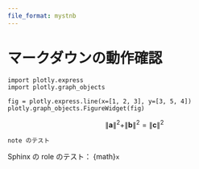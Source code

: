 ```yaml
---
file_format: mystnb
---
```


# マークダウンの動作確認

```{code-cell}
import plotly.express
import plotly.graph_objects

fig = plotly.express.line(x=[1, 2, 3], y=[3, 5, 4])
plotly.graph_objects.FigureWidget(fig)
```

$$
\|\bm{a}\|^2 + \|\bm{b}\|^2 = \|\bm{c}\|^2
$$

```{note}
note のテスト
```

Sphinx の role のテスト： {math}`x`
